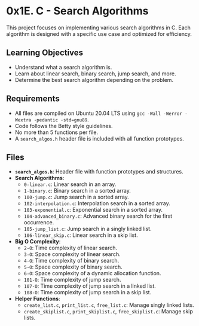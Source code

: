 # 0x1E. C - Search Algorithms

This project focuses on implementing various search algorithms in C. Each algorithm is designed with a specific use case and optimized for efficiency.

## Learning Objectives
- Understand what a search algorithm is.
- Learn about linear search, binary search, jump search, and more.
- Determine the best search algorithm depending on the problem.

## Requirements
- All files are compiled on Ubuntu 20.04 LTS using `gcc -Wall -Werror -Wextra -pedantic -std=gnu89`.
- Code follows the Betty style guidelines.
- No more than 5 functions per file.
- A `search_algos.h` header file is included with all function prototypes.

## Files
- **`search_algos.h`**: Header file with function prototypes and structures.
- **Search Algorithms**:
  - `0-linear.c`: Linear search in an array.
  - `1-binary.c`: Binary search in a sorted array.
  - `100-jump.c`: Jump search in a sorted array.
  - `102-interpolation.c`: Interpolation search in a sorted array.
  - `103-exponential.c`: Exponential search in a sorted array.
  - `104-advanced_binary.c`: Advanced binary search for the first occurrence.
  - `105-jump_list.c`: Jump search in a singly linked list.
  - `106-linear_skip.c`: Linear search in a skip list.
- **Big O Complexity**:
  - `2-O`: Time complexity of linear search.
  - `3-O`: Space complexity of linear search.
  - `4-O`: Time complexity of binary search.
  - `5-O`: Space complexity of binary search.
  - `6-O`: Space complexity of a dynamic allocation function.
  - `101-O`: Time complexity of jump search.
  - `107-O`: Time complexity of jump search in a linked list.
  - `108-O`: Time complexity of jump search in a skip list.
- **Helper Functions**:
  - `create_list.c`, `print_list.c`, `free_list.c`: Manage singly linked lists.
  - `create_skiplist.c`, `print_skiplist.c`, `free_skiplist.c`: Manage skip lists.
